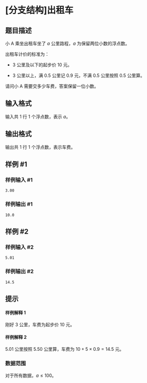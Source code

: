 # [分支结构]出租车

## 题目描述

小 A 乘坐出租车坐了 $a$ 公里路程，$a$ 为保留两位小数的浮点数。

出租车计价的标准为：

- $3$ 公里及以下的起步价 $10$ 元。

- $3$ 公里以上，满 $0.5$ 公里记 $0.9$ 元，不满 $0.5$ 公里按照 $0.5$ 公里算。

请问小 A 需要交多少车费，答案保留一位小数。

## 输入格式

输入共 $1$ 行 $1$ 个浮点数，表示 $a$。

## 输出格式

输出共 $1$ 行 $1$ 个浮点数，表示车费。

## 样例 #1

### 样例输入 #1

```
3.00
```

### 样例输出 #1

```
10.0
```

## 样例 #2

### 样例输入 #2

```
5.01
```

### 样例输出 #2

```
14.5
```

## 提示

#### 样例解释 1

刚好 $3$ 公里，车费为起步价 $10$ 元。

#### 样例解释 2

$5.01$ 公里按照 $5.50$ 公里算，车费为 $10+5\times 0.9=14.5$ 元。

### 数据范围

对于所有数据，$a\leq 100$。